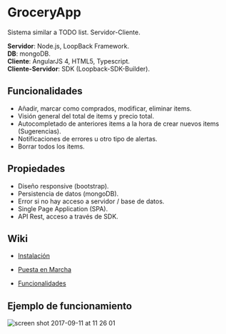 GroceryApp
===================

Sistema similar a TODO list. Servidor-Cliente.

**Servidor**: Node.js, LoopBack Framework.  
**DB**: mongoDB.  
**Cliente**: AngularJS 4, HTML5, Typescript.  
**Cliente-Servidor**: SDK (Loopback-SDK-Builder).  

## Funcionalidades

- Añadir, marcar como comprados, modificar, eliminar items.
- Visión general del total de items y precio total.
- Autocompletado de anteriores items a la hora de crear nuevos items (Sugerencias).
- Notificaciones de errores u otro tipo de alertas.
- Borrar todos los items.


## Propiedades

- Diseño responsive (bootstrap).
- Persistencia de datos (mongoDB).
- Error si no hay acceso a servidor / base de datos.
- Single Page Application (SPA).
- API Rest, acceso a través de SDK.


## Wiki

- [Instalación](https://github.com/bertus193/groceryApp/wiki/Instalaci%C3%B3n)

- [Puesta en Marcha](https://github.com/bertus193/groceryApp/wiki/Puesta-en-marcha)

- [Funcionalidades](https://github.com/bertus193/groceryApp/wiki/Funcionalidades)

## Ejemplo de funcionamiento

![screen shot 2017-09-11 at 11 26 01](https://user-images.githubusercontent.com/22213393/34956796-015fba12-fa2b-11e7-8f25-75565da4ec0a.png)


